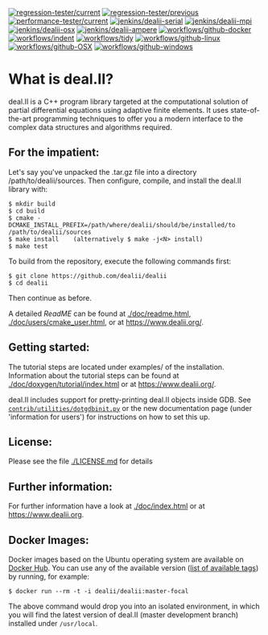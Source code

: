[![regression-tester/current](https://dealii.org/regression_tests/reports/current-status-badge.svg)](https://dealii.org/regression_tests/reports/render.html?#!current.md)
[![regression-tester/previous](https://dealii.org/regression_tests/reports/previous-status-badge.svg)](https://dealii.org/regression_tests/reports/render.html?#!previous.md)
[![performance-tester/current](https://dealii.org/performance_tests/reports/current-status-badge.svg)](https://dealii.org/performance_tests/reports/render.html?#!current.md)
[![jenkins/dealii-serial](https://ci.tjhei.info/job/dealii-serial/job/master/badge/icon?style=plastic&subject=jenkins-serial)](https://ci.tjhei.info/job/dealii-serial/job/master/)
[![jenkins/dealii-mpi](https://ci.tjhei.info/job/dealii-mpi/job/master/badge/icon?style=plastic&subject=jenkins-MPI)](https://ci.tjhei.info/job/dealii-mpi/job/master/)
[![jenkins/dealii-osx](https://ci.tjhei.info/job/dealii-osx/job/master/badge/icon?style=plastic&subject=jenkins-OSX)](https://ci.tjhei.info/job/dealii-osx/job/master/)
[![jenkins/dealii-ampere](https://ci.tjhei.info/job/dealii-ampere/job/master/badge/icon?style=plastic&subject=jenkins-ampere)](https://ci.tjhei.info/job/dealii-ampere/job/master/)
[![workflows/github-docker](https://github.com/dealii/dealii/actions/workflows/docker.yml/badge.svg?branch=master)](https://github.com/dealii/dealii/actions/workflows/docker.yml?query=branch%3Amaster)
[![workflows/indent](https://github.com/dealii/dealii/actions/workflows/indent.yml/badge.svg?branch=master)](https://github.com/dealii/dealii/actions/workflows/indent.yml?query=branch%3Amaster)
[![workflows/tidy](https://github.com/dealii/dealii/actions/workflows/tidy.yml/badge.svg?branch=master)](https://github.com/dealii/dealii/actions/workflows/tidy.yml?query=branch%3Amaster)
[![workflows/github-linux](https://github.com/dealii/dealii/actions/workflows/linux.yml/badge.svg?branch=master)](https://github.com/dealii/dealii/actions/workflows/linux.yml?query=branch%3Amaster)
[![workflows/github-OSX](https://github.com/dealii/dealii/actions/workflows/osx.yml/badge.svg?branch=master)](https://github.com/dealii/dealii/actions/workflows/osx.yml?query=branch%3Amaster)
[![workflows/github-windows](https://github.com/dealii/dealii/actions/workflows/windows.yml/badge.svg?branch=master)](https://github.com/dealii/dealii/actions/workflows/windows.yml?query=branch%3Amaster)

What is deal.II?
================

deal.II is a C++ program library targeted at the computational solution
of partial differential equations using adaptive finite elements. It uses
state-of-the-art programming techniques to offer you a modern interface
to the complex data structures and algorithms required.

For the impatient:
------------------

Let's say you've unpacked the .tar.gz file into a directory /path/to/dealii/sources. 
Then configure, compile, and install the deal.II library with:

    $ mkdir build
    $ cd build
    $ cmake -DCMAKE_INSTALL_PREFIX=/path/where/dealii/should/be/installed/to /path/to/dealii/sources
    $ make install    (alternatively $ make -j<N> install)
    $ make test

To build from the repository, execute the following commands first:

    $ git clone https://github.com/dealii/dealii
    $ cd dealii

Then continue as before.

A detailed *ReadME* can be found at [./doc/readme.html](https://dealii.org/developer/readme.html),
[./doc/users/cmake_user.html](https://dealii.org/developer/users/cmake_user.html),
or at https://www.dealii.org/.

Getting started:
----------------

The tutorial steps are located under examples/ of the installation.
Information about the tutorial steps can be found at
[./doc/doxygen/tutorial/index.html](https://dealii.org/developer/doxygen/deal.II/Tutorial.html)
or at https://www.dealii.org/.

deal.II includes support for pretty-printing deal.II objects inside GDB.
See [`contrib/utilities/dotgdbinit.py`](contrib/utilities/dotgdbinit.py) or
the new documentation page (under 'information for users') for instructions
on how to set this up.

License:
--------

Please see the file [./LICENSE.md](LICENSE.md) for details

Further information:
--------------------

For further information have a look at
[./doc/index.html](https://dealii.org/developer/index.html) or at
https://www.dealii.org.

Docker Images:
-------------

Docker images based on the Ubuntu operating system are available on
[Docker Hub](https://hub.docker.com/repository/docker/dealii/dealii). You can 
use any of the available version 
([list of available tags](https://hub.docker.com/repository/docker/dealii/dealii/tags)) 
by running, for example:

    $ docker run --rm -t -i dealii/dealii:master-focal

The above command would drop you into an isolated environment, in which you 
will find the latest version of deal.II (master development branch) installed
under `/usr/local`.


